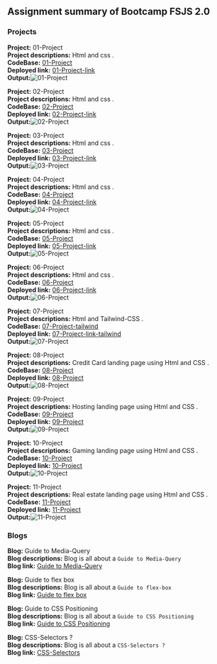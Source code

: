 ## Assignment summary of Bootcamp FSJS 2.0  

### Projects

**Project:** 01-Project<br>
**Project descriptions:** Html and css .<br>
**CodeBase:** [01-Project](https://github.com/manishdashsharma/01-Project-HTML-CSS)<br>
**Deployed link:** [01-Project-link](https://manishdashsharma.github.io/01-Project-HTML-CSS/)<br>
**Output:**![01-Project](./image/Project1.png)&nbsp;

**Project:** 02-Project<br>
**Project descriptions:** Html and css .<br>
**CodeBase:** [02-Project](https://github.com/manishdashsharma/02-Project-HTML-CSS)<br>
**Deployed link:** [02-Project-link](https://manishdashsharma.github.io/02-Project-HTML-CSS/)<br>
**Output:**![02-Project](./image/Project2.png)&nbsp;
<br>

**Project:** 03-Project<br>
**Project descriptions:** Html and css .<br>
**CodeBase:** [03-Project](https://github.com/manishdashsharma/03-Project-HTML-CSS)<br>
**Deployed link:** [03-Project-link](https://manishdashsharma.github.io/03-Project-HTML-CSS/)<br>
**Output:**![03-Project](./image/Project3.png)&nbsp;

**Project:** 04-Project<br>
**Project descriptions:** Html and css .<br>
**CodeBase:** [04-Project](https://github.com/manishdashsharma/04-Project-HTML-CSS)<br>
**Deployed link:** [04-Project-link](https://manishdashsharma.github.io/04-Project-HTML-CSS/)<br>
**Output:**![04-Project](./image/Project4.png)&nbsp;

**Project:** 05-Project<br>
**Project descriptions:** Html and css .<br>
**CodeBase:** [05-Project](https://github.com/manishdashsharma/05-Project-HTML-CSS)<br>
**Deployed link:** [05-Project-link](https://manishdashsharma.github.io/05-Project-HTML-CSS/)<br>
**Output:**![05-Project](./image/Project5.png)&nbsp;

**Project:** 06-Project<br>
**Project descriptions:** Html and css .<br>
**CodeBase:** [06-Project](https://github.com/manishdashsharma/06-Project-HTML-CSS)<br>
**Deployed link:** [06-Project-link](https://manishdashsharma.github.io/06-Project-HTML-CSS/)<br>
**Output:**![06-Project](./image/Project6.png)&nbsp;

**Project:** 07-Project<br>
**Project descriptions:** Html and Tailwind-CSS .<br>
**CodeBase:** [07-Project-tailwind](https://github.com/manishdashsharma/07-Project-HTML-TAILWIND)<br>
**Deployed link:** [07-Project-link-tailwind](https://manishdashsharma.github.io/07-Project-HTML-TAILWIND/)<br>
**Output:**![07-Project](./image/Project7.png)&nbsp;

**Project:** 08-Project<br>
**Project descriptions:** Credit Card landing page using Html and CSS .<br>
**CodeBase:** [08-Project](https://github.com/manishdashsharma/08-Project-HTML-CreditCard)<br>
**Deployed link:** [08-Project](https://manishdashsharma.github.io/08-Project-HTML-CreditCard/)<br>
**Output:**![08-Project](./image/Project8.png)&nbsp;

**Project:** 09-Project<br>
**Project descriptions:** Hosting landing page using Html and CSS .<br>
**CodeBase:** [09-Project](https://github.com/manishdashsharma/09-Project-HTML-Hosting-Landing-Page)<br>
**Deployed link:** [09-Project](https://manishdashsharma.github.io/09-Project-HTML-Hosting-Landing-Page/)<br>
**Output:**![09-Project](./image/Project9.png)&nbsp;

**Project:** 10-Project<br>
**Project descriptions:** Gaming landing page using Html and CSS .<br>
**CodeBase:** [10-Project](https://github.com/manishdashsharma/10-Project-HTML-Gaming-landing-Page)<br>
**Deployed link:** [10-Project](https://manishdashsharma.github.io/10-Project-HTML-Gaming-landing-Page/)<br>
**Output:**![10-Project](./image/Project10.png)&nbsp;

**Project:** 11-Project<br>
**Project descriptions:** Real estate landing page using Html and CSS .<br>
**CodeBase:** [11-Project](https://github.com/manishdashsharma/11-Project-HTML-REAL-ESTATE-Landing-Page)<br>
**Deployed link:** [11-Project](https://manishdashsharma.github.io/11-Project-HTML-REAL-ESTATE-Landing-Page/)<br>
**Output:**![11-Project](./image/Project11.png)&nbsp;

### Blogs

**Blog:** Guide to Media-Query<br>
**Blog descriptions:** Blog is all about a `Guide to Media-Query`<br>
**Blog link:** [Guide to Media-Query](https://manishashsharma.hashnode.dev/guide-to-media-query)&nbsp;

**Blog:** Guide to flex box<br>
**Blog descriptions:** Blog is all about a `Guide to flex-box`<br>
**Blog link:** [Guide to flex box](https://manishashsharma.hashnode.dev/guide-to-flex-box)&nbsp;

**Blog:** Guide to CSS Positioning<br>
**Blog descriptions:** Blog is all about a `Guide to CSS Positioning`<br>
**Blog link:** [Guide to CSS Positioning](https://manishashsharma.hashnode.dev/guide-to-css-positioning)&nbsp;


**Blog:** CSS-Selectors ?<br>
**Blog descriptions:** Blog is all about a `CSS-Selectors ?`<br>
**Blog link:** [CSS-Selectors](https://manishashsharma.hashnode.dev/css-selectors)&nbsp;



